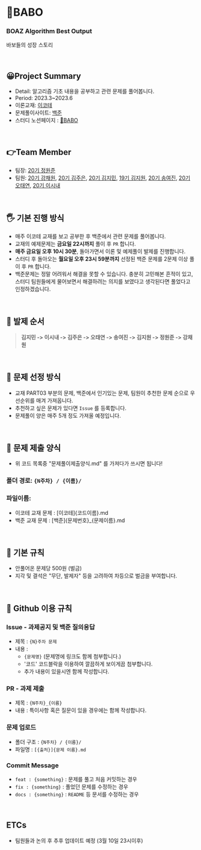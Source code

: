 # 🤪BABO
### BOAZ Algorithm Best Output

바보들의 성장 스토리

</br>

## 😀Project Summary
- Detail: 알고리즘 기초 내용을 공부하고 관련 문제를 풀어봅니다.
- Period: 2023.3~2023.6
- 이론교재: [이코테](http://www.yes24.com/Product/Goods/91433923)
- 문제풀이사이트: [백준](https://www.acmicpc.net/)
- 스터디 노션페이지 : [🤪BABO](https://www.notion.so/BABO-12a98a81d7294bc1975bd24f73420fc2)

<br/>


## 👉Team Member
- 팀장: [20기 정원준](https://github.com/garden-jun/)
- 팀원: [20기 강채원](https://github.com/chaeoneee/), [20기 김주은](https://github.com/jekim20/), [20기 김지민](https://github.com/JiminiiiKim/), [19기 김지원](https://github.com/jeewonkimm2/), [20기 송여진](https://github.com/YeoJins/), [20기 오태연](https://github.com/ohbigkite/), [20기 이시내](https://github.com/joljol38/)

<br/>

## 🖐 기본 진행 방식
- 매주 이코테 교재를 보고 공부한 후 백준에서 관련 문제를 풀어봅니다.
- 교재의 예제문제는 **금요일 22시까지** 풀이 후 `PR` 합니다.
- **매주 금요일 오후 10시 30분**, 돌아가면서 이론 및 예제풀이 발제를 진행합니다.
- 스터디 후 돌아오는 **월요일 오후 23시 59분까지** 선정된 백준 문제를 2문제 이상 풀이 후 `PR` 합니다.
- 백준문제는 정말 어려워서 해결을 못할 수 있습니다. 충분히 고민해본 흔적이 있고, 스터디 팀원들에게 물어보면서 해결하려는 의지를 보였다고 생각된다면 풀었다고 인정하겠습니다.

<br/>


## 😤 발제 순서
> **김지민 -> 이시내 -> 김주은 -> 오태연 -> 송여진 -> 김지원 -> 정원준 -> 강채원**

<br/>

## 🤔 문제 선정 방식
- 교재 PART03 부분의 문제, 백준에서 인기있는 문제, 팀원이 추천한 문제 순으로 우선순위를 매겨 가져옵니다.
- 추천하고 싶은 문제가 있다면 `Issue` 를 등록합니다.
- 문제풀이 양은 매주 5개 정도 가져올 예정입니다.

<br/>


## 🥰 문제 제출 양식
- 위 코드 목록중 "문제풀이제출양식.md" 를 가져다가 쓰시면 됩니다!

### 폴더 경로: `{N주차} / {이름}/`

### 파일이름:
- 이코테 교재 문제 : [이코테]{코드이름}.md
- 백준 교재 문제 : [백준]{문제번호}_{문제이름}.md


<br/>


## 📕 기본 규칙
- 안풀어온 문제당 500원 (벌금)
- 지각 및 결석은 "무단, 발제자" 등을 고려하여 차등으로 벌금을 부여합니다. 


<br/>


## 📘 Github 이용 규칙

### Issue - 과제공지 및 백준 질의응답
- 제목 : `{N}주차 문제`
- 내용 : 
  * `{문제명}` (문제명에 링크도 함께 첨부합니다.)
  * '코드' 코드블락을 이용하여 깔끔하게 보이게끔 첨부합니다.
  * 추가 내용이 있을시엔 함께 작성합니다.


### PR - 과제 제출
- 제목 : `{N주차}_{이름}`
- 내용 : 특이사항 혹은 질문이 있을 경우에는 함께 작성합니다.

### 문제 업로드
- 폴더 구조 : `{N주차} / {이름}/`
- 파일명 : `[{출처}]{문제 이름}.md`

### Commit Message
- `feat : {something}` : 문제를 풀고 처음 커밋하는 경우
- `fix : {something}` : 풀었던 문제를 수정하는 경우
- `docs : {something}` : `README` 등 문서를 수정하는 경우

<br/>

## ETCs
- 팀원들과 논의 후 추후 업데이트 예정 (3월 10일 23시이후)

<br/><br/>
